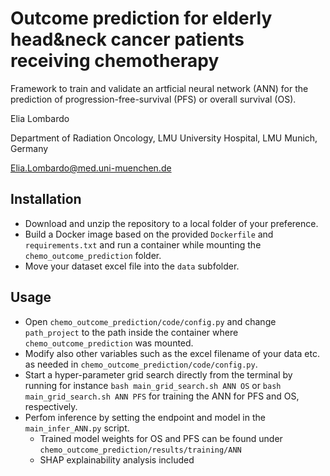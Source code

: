 # Outcome prediction for elderly head&neck cancer patients receiving chemotherapy

Framework to train and validate an artficial neural network (ANN) for the prediction of progression-free-survival (PFS) or overall survival (OS).

Elia Lombardo

Department of Radiation Oncology, LMU University Hospital, LMU Munich, Germany

[Elia.Lombardo@med.uni-muenchen.de](mailto:Elia.Lombardo@med.uni-muenchen.de)

## Installation

* Download and unzip the repository to a local folder of your preference.
* Build a Docker image based on the provided `Dockerfile` and `requirements.txt` and run a container while mounting the `chemo_outcome_prediction` folder.
* Move your dataset excel file into the `data` subfolder.

## Usage

* Open `chemo_outcome_prediction/code/config.py` and change `path_project` to the path inside the container where `chemo_outcome_prediction` was mounted.
* Modify also other variables such as the excel filename of your data etc. as needed in `chemo_outcome_prediction/code/config.py`.
* Start a hyper-parameter grid search directly from the terminal by running for instance `bash main_grid_search.sh ANN OS` or `bash main_grid_search.sh ANN PFS` for training the ANN for PFS and OS, respectively.
* Perfom inference by setting the endpoint and model in the `main_infer_ANN.py` script. 
	* Trained model weights for OS and PFS can be found under `chemo_outcome_prediction/results/training/ANN`
	* SHAP explainability analysis included 
